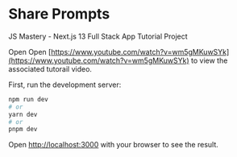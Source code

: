 # Share Prompts

JS Mastery - Next.js 13 Full Stack App Tutorial Project

Open Open [https://www.youtube.com/watch?v=wm5gMKuwSYk](https://www.youtube.com/watch?v=wm5gMKuwSYk) to view the associated tutorail video.

First, run the development server:

```bash
npm run dev
# or
yarn dev
# or
pnpm dev
```

Open [http://localhost:3000](http://localhost:3000) with your browser to see the result.
